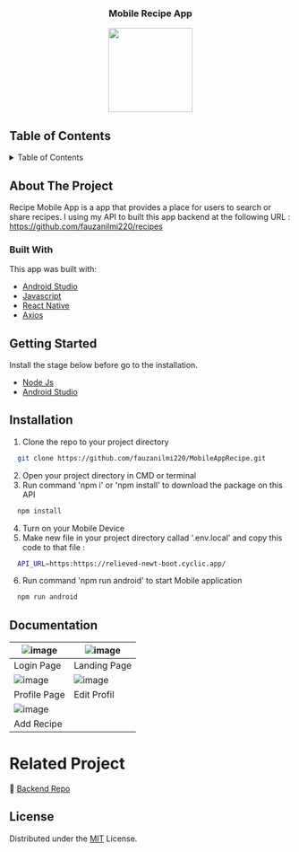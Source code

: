 <div align="center">
    <h3 align="center">Mobile Recipe App</h3>
    <img src='https://user-images.githubusercontent.com/126861853/244944772-c5b36b83-404c-441b-b6ad-fbcd416cd213.png' width="150" height="150" />
</div>

## Table of Contents
<details>
  <summary>Table of Contents</summary>
  <ol>
    <li>
      <a href="#about-the-project">About The Project</a>
      <ul>
        <li><a href="#built-with">Built With</a></li>
      </ul>
    </li>
    <li><a href="#getting-started">Getting Started</a></li>
    <li><a href="#installation">Installation</a></li>
    <li><a href="#documentation">Documentation</a></li>
    <li><a href="#related-project">Related Project</a></li>
    <li><a href="#license">License</a></li>
  </ol>
</details>

## About The Project
Recipe Mobile App is a app that provides a place for users to search or share recipes. I using my API to built this app backend at the following URL : https://github.com/fauzanilmi220/recipes

### Built With
This app was built with: <br>
- <a href='https://developer.android.com'>Android Studio</a><br>
- <a href='https://www.javascript.com/'>Javascript</a><br>
- <a href='https://reactnative.dev'>React Native</a><br>
- <a href='https://axios-http.com/'>Axios</a><br>

## Getting Started
Install the stage below before go to the installation.
* <a href='https://nodejs.org/en/download'>Node Js</a><br>
* <a href='https://developer.android.com/studio'>Android Studio</a><br>


## Installation

1. Clone the repo to your project directory

```bash
  git clone https://github.com/fauzanilmi220/MobileAppRecipe.git
```
2. Open your project directory in CMD or terminal
3. Run command 'npm i' or 'npm install' to download the package on this API

```bash
  npm install
```
4. Turn on your Mobile Device
5. Make new file in your project directory callad '.env.local' and copy this code to that file :
```bash
  API_URL=https:https://relieved-newt-boot.cyclic.app/
```
6. Run command 'npm run android' to start Mobile application
```bash
  npm run android
```
## Documentation
| ![image](https://user-images.githubusercontent.com/126861853/240951867-daaf6a9d-bf24-483c-8c5c-fc5758e2dac9.png) | ![image](https://user-images.githubusercontent.com/126861853/240951894-a53a9537-5a13-44cf-888b-cec3b9a284b3.png) |
|---------------------------------------|--------------------------------------------|
| Login Page                              | Landing Page                               |
| ![image](https://user-images.githubusercontent.com/126861853/240951907-382f2608-f5a1-40af-9630-545bacd7b51d.png) | ![image](https://user-images.githubusercontent.com/126861853/240951913-6c5e0e11-db3a-4d3b-9bbc-6f945b29a65d.png) |
| Profile Page                          | Edit Profil                             |
| ![image](https://user-images.githubusercontent.com/126861853/240951919-699aa3ad-1375-4987-b1b1-d196b82d4f84.png) |
| Add Recipe                          |

# Related Project
:rocket: [Backend Repo](https://github.com/fauzanilmi220/recipes)

## License
Distributed under the [MIT](/LICENSE) License.
